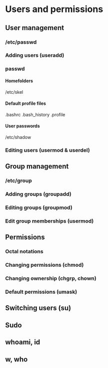 # Users and permissions
## User management
### /etc/passwd
### Adding users (useradd)
### passwd

#### Homefolders

/etc/skel

#### Default profile files
.bashrc
.bash_history
.profile

#### User passwords

/etc/shadow

### Editing users (usermod & userdel)

## Group management
### /etc/group

### Adding groups (groupadd)

### Editing groups (groupmod)

### Edit group memberships (usermod)

## Permissions

### Octal notations

### Changing permissions (chmod)

### Changing ownership (chgrp, chown)

### Default permissions (umask)

## Switching users (su)

## Sudo

## whoami, id

## w, who 

